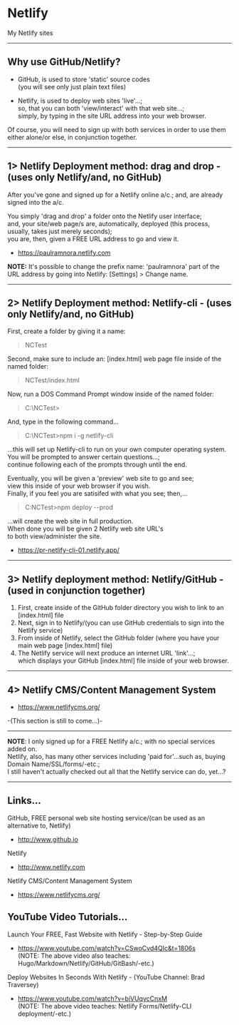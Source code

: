 # Netlify
My Netlify sites

-----

## Why use GitHub/Netlify?

- GitHub, is used to store 'static' source codes    
  (you will see only just plain text files)  
   
- Netlify, is used to deploy web sites 'live'...;      
  so, that you can both 'view/interact' with that web site...;      
  simply, by typing in the site URL address into your web browser.  

Of course, you will need to sign up with both services in order to use them either alone/or else, in conjunction together.

-----

## 1> Netlify Deployment method: drag and drop - (uses only Netlify/and, no GitHub)   

After you've gone and signed up for a Netlify online a/c.; and, are already signed into the a/c. 

You simply 'drag and drop' a folder onto the Netlify user interface;   
and, your site/web page/s are, automatically, deployed (this process, usually, takes just merely seconds);    
you are, then, given a FREE URL address to go and view it.  

- https://paulramnora.netlify.com  

**NOTE:** It's possible to change the prefix name: 'paulramnora' part of the URL address by going into Netlify: [Settings] > Change name.  

-----

## 2> Netlify Deployment method: Netlify-cli - (uses only Netlify/and, no GitHub)     

First, create a folder by giving it a name:   

> NCTest  

Second, make sure to include an: [index.html] web page file inside of the named folder:   

> NCTest/index.html  

Now, run a DOS Command Prompt window inside of the named folder:  

> C:\NCTest>  

And, type in the following command...    

> C:\NCTest>npm i -g netlify-cli  

...this will set up Netlify-cli to run on your own computer operating system.  
You will be prompted to answer certain questions...;  
continue following each of the prompts through until the end.  

Eventually, you will be given a 'preview' web site to go and see;   
view this inside of your web browser if you wish.  
Finally, if you feel you are satisifed with what you see; then,...

> C:NCTest>npm deploy --prod

...will create the web site in full production.   
When done you will be given 2 Netlify web site URL's   
to both view/administer the site.  

- https://pr-netlify-cli-01.netlify.app/

-----

## 3> Netlify deployment method: Netlify/GitHub - (used in conjunction together)  

1. First, create inside of the GitHub folder directory you wish to link to an [index.html] file  
2. Next, sign in to Netlify/(you can use GitHub credentials to sign into the Netlify service)       
4. From inside of Netlify, select the GitHub folder (where you have your main web page [index.html] file)    
5. The Netlify service will next produce an internet URL 'link'...;               
   which displays your GitHub [index.html] file inside of your web browser.     

-----

## 4> Netlify CMS/Content Management System  

- https://www.netlifycms.org/  

-(This section is still to come...)- 

-----

**NOTE**: I only signed up for a FREE Netlify a/c.; with no special services added on.    
Netlify, also, has many other services including 'paid for'...such as, buying Domain Name/SSL/forms/-etc.;   
I still haven't actually checked out all that the Netlify service can do, yet...?  

-----

## Links...

GitHub, FREE personal web site hosting service/(can be used as an alternative to, Netlify)     
- http://www.github.io  

Netlify  
- http://www.netlify.com  

Netlify CMS/Content Management System    
- https://www.netlifycms.org/  

## YouTube Video Tutorials...

Launch Your FREE, Fast Website with Netlify - Step-by-Step Guide  
- https://www.youtube.com/watch?v=CSwoCvd4QIc&t=1806s  
(NOTE: The above video also teaches: Hugo/Markdown/Netlify/GitHub/GitBash/-etc.)  

Deploy Websites In Seconds With Netlify - (YouTube Channel: Brad Traversey)  
- https://www.youtube.com/watch?v=bjVUqvcCnxM  
(NOTE: The above video teaches: Netlify Forms/Netlify-CLI deployment/-etc.)  

